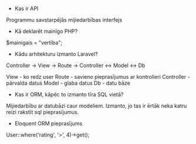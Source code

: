 - Kas ir API

Programmu savstarpējās mijiedarbības interfejs

- Kā deklarēt mainīgo PHP?

$mainigais = "vertība";

- Kādu arhitekturu izmanto Laravel?

Controller -> View -> Route -> Controller <-> Model <-> Db

View - ko redz user
Route - savieno pieprasījumus ar kontrolieri
Controller - pārvalda datus
Model - glaba datus
Db - datu bāze

- Kas ir ORM, kāpēc to izmanto tīra SQL vietā?

Mijiedarbību ar datubāzi caur modeliem.
Izmanto, jo tas ir ērtāk neka katru reizi rakstīt sql pieprasījumus.

- Eloquent ORM pieprasījums

User::where('rating', '>', 4)->get();